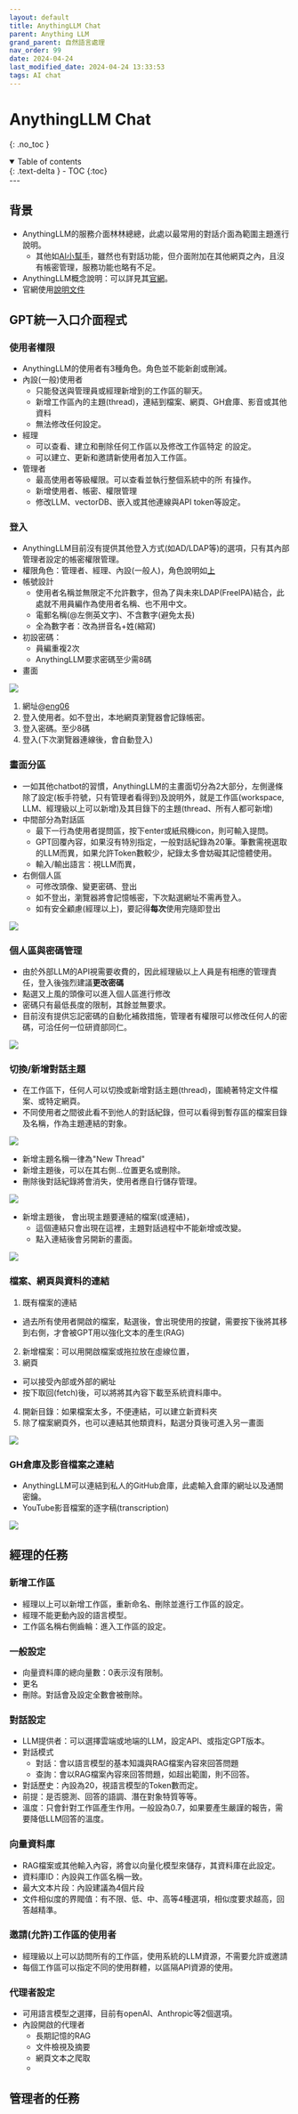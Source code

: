 ```yaml
---
layout: default
title: AnythingLLM Chat
parent: Anything LLM
grand_parent: 自然語言處理
nav_order: 99
date: 2024-04-24
last_modified_date: 2024-04-24 13:33:53
tags: AI chat
---
```



# AnythingLLM Chat
{: .no_toc }

<details open markdown="block">
  <summary>
    Table of contents
  </summary>
  {: .text-delta }
- TOC
{:toc}
</details>
---

## 背景

- AnythingLLM的服務介面林林總總，此處以最常用的對話介面為範圍主題進行說明。
  - 其他如[AI小幫手](./EmbChat.md)，雖然也有對話功能，但介面附加在其他網頁之內，且沒有帳密管理，服務功能也略有不足。
- AnythingLLM概念說明：可以詳見其[官網](https://useanything.com/)。
- 官網使用[說明文件](https://docs.useanything.com/)

## GPT統一入口介面程式

### 使用者權限

- AnythingLLM的使用者有3種角色。角色並不能新創或刪減。
- 內設(一般)使用者
  - 只能發送與管理員或經理新增到的工作區的聊天。
  - 新增工作區內的主題(thread)，連結到檔案、網頁、GH倉庫、影音或其他資料
  - 無法修改任何設定。
- 經理
  - 可以查看、建立和刪除任何工作區以及修改工作區特定
的設定。
  - 可以建立、更新和邀請新使用者加入工作區。
- 管理者
  - 最高使用者等級權限。可以查看並執行整個系統中的所
有操作。
  - 新增使用者、帳密、權限管理
  - 修改LLM、vectorDB、嵌入或其他連線與API token等設定。

### 登入

- AnythingLLM目前沒有提供其他登入方式(如AD/LDAP等)的選項，只有其內部管理者設定的帳密權限管理。
- 權限角色：管理者、經理、內設(一般人)，角色說明如[上](#使用者權限)
- 帳號設計
  - 使用者名稱並無限定不允許數字，但為了與未來LDAP(FreeIPA)結合，此處就不用員編作為使用者名稱、也不用中文。
  - 電郵名稱(@左側英文字)、不含數字(避免太長)
  - 全為數字者：改為拼音名+姓(縮寫)
- 初設密碼：
  - 員編重複2次
  - AnythingLLM要求密碼至少需8碼
- 畫面

![](2024-04-24-09-56-41.png)

1. 網址@[eng06](eng06.sinotech-eng.com:3001)
2. 登入使用者。如不登出，本地網頁瀏覽器會記錄帳密。
3. 登入密碼。至少8碼
4. 登入(下次瀏覽器連線後，會自動登入)

### 畫面分區

- 一如其他chatbot的習慣，AnythingLLM的主畫面切分為2大部分，左側邊條除了設定(板手符號，只有管理者看得到)及說明外，就是工作區(workspace, LLM、經理級以上可以新增)及其目錄下的主題(thread、所有人都可新增)
- 中間部分為對話區
  - 最下一行為使用者提問區，按下enter或紙飛機icon，則可輸入提問。
  - GPT回覆內容，如果沒有特別指定，一般對話紀錄為20筆。筆數需視選取的LLM而異，如果允許Token數較少，紀錄太多會妨礙其記憶體使用。
  - 輸入/輸出語言：視LLM而異，
- 右側個人區
  - 可修改頭像、變更密碼、登出
  - 如不登出，瀏覽器將會記憶帳密，下次點選網址不需再登入。
  - 如有安全顧慮(經理以上)，要記得**每次**使用完隨即登出
  

![](2024-04-24-10-03-17.png)

### 個人區與密碼管理

- 由於外部LLM的API視需要收費的，因此經理級以上人員是有相應的管理責任，登入後強烈建議**更改密碼**
- 點選又上風的頭像可以進入個人區進行修改
- 密碼只有最低長度的限制，其餘並無要求。
- 目前沒有提供忘記密碼的自動化補救措施，管理者有權限可以修改任何人的密碼，可洽任何一位研資部同仁。

![](2024-04-25-13-36-19.png)

### 切換/新增對話主題

- 在工作區下，任何人可以切換或新增對話主題(thread)，圍繞著特定文件檔案、或特定網頁。
- 不同使用者之間彼此看不到他人的對話紀錄，但可以看得到暫存區的檔案目錄及名稱，作為主題連結的對象。

![](2024-04-25-13-54-15.png)

- 新增主題名稱一律為"New Thread"
- 新增主題後，可以在其右側...位置更名或刪除。
- 刪除後對話紀錄將會消失，使用者應自行儲存管理。

![](2024-04-25-14-00-44.png)

- 新增主題後， 會出現主題要連結的檔案(或連結)，
  - 這個連結只會出現在這裡，主題對話過程中不能新增或改變。
  - 點入連結後會另開新的畫面。

![](2024-04-25-14-04-55.png)

### 檔案、網頁與資料的連結

1. 既有檔案的連結
  - 過去所有使用者開啟的檔案，點選後，會出現使用的按鍵，需要按下後將其移到右側，才會被GPT用以強化文本的產生(RAG)
2. 新增檔案：可以用開啟檔案或拖拉放在虛線位置，
3. 網頁
  - 可以接受內部或外部的網址
  - 按下取回(fetch)後，可以將將其內容下載至系統資料庫中。
4. 開新目錄：如果檔案太多，不便連結，可以建立新資料夾
5. 除了檔案網頁外，也可以連結其他類資料，點選分頁後可進入另一畫面

![](2024-04-25-14-25-51.png)

### GH倉庫及影音檔案之連結

- AnythingLLM可以連結到私人的GitHub倉庫，此處輸入倉庫的網址以及通關密鑰。
- YouTube影音檔案的逐字稿(transcription)

![](2024-04-25-14-28-14.png)

## 經理的任務

### 新增工作區

- 經理以上可以新增工作區，重新命名、刪除並進行工作區的設定。
- 經理不能更動內設的語言模型。
- 工作區名稱右側齒輪：進入工作區的設定。

### 一般設定

- 向量資料庫的總向量數：0表示沒有限制。
- 更名
- 刪除。對話會及設定全數會被刪除。

### 對話設定

- LLM提供者：可以選擇雲端或地端的LLM，設定API、或指定GPT版本。
- 對話模式
  - 對話：會以語言模型的基本知識與RAG檔案內容來回答問題
  - 查詢：會以RAG檔案內容來回答問題，如超出範圍，則不回答。
- 對話歷史：內設為20，視語言模型的Token數而定。
- 前提：是否臆測、回答的語調、潛在對象特質等等。
- 溫度：只會針對工作區產生作用。一般設為0.7，如果要產生嚴謹的報告，需要降低LLM回答的溫度。

### 向量資料庫

- RAG檔案或其他輸入內容，將會以向量化模型來儲存，其資料庫在此設定。
- 資料庫ID：內設與工作區名稱一致。
- 最大文本片段：內設建議為4個片段
- 文件相似度的界閥值：有不限、低、中、高等4種選項，相似度要求越高，回答越精準。

### 邀請(允許)工作區的使用者

- 經理級以上可以訪問所有的工作區，使用系統的LLM資源，不需要允許或邀請
- 每個工作區可以指定不同的使用群體，以區隔API資源的使用。

### 代理者設定

- 可用語言模型之選擇，目前有openAI、Anthropic等2個選項。
- 內設開啟的代理者
  - 長期記憶的RAG
  - 文件檢視及摘要
  - 網頁文本之爬取
  - 

## 管理者的任務

